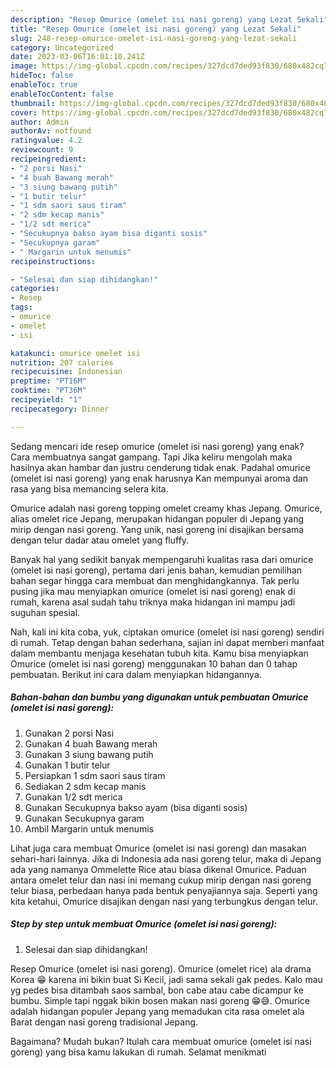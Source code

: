 ```yaml
---
description: "Resep Omurice (omelet isi nasi goreng) yang Lezat Sekali"
title: "Resep Omurice (omelet isi nasi goreng) yang Lezat Sekali"
slug: 248-resep-omurice-omelet-isi-nasi-goreng-yang-lezat-sekali
category: Uncategorized
date: 2023-03-06T16:01:10.241Z
image: https://img-global.cpcdn.com/recipes/327dcd7ded93f830/680x482cq70/omurice-omelet-isi-nasi-goreng-foto-resep-utama.jpg
hideToc: false
enableToc: true
enableTocContent: false
thumbnail: https://img-global.cpcdn.com/recipes/327dcd7ded93f830/680x482cq70/omurice-omelet-isi-nasi-goreng-foto-resep-utama.jpg
cover: https://img-global.cpcdn.com/recipes/327dcd7ded93f830/680x482cq70/omurice-omelet-isi-nasi-goreng-foto-resep-utama.jpg
author: Admin
authorAv: notfound
ratingvalue: 4.2
reviewcount: 9
recipeingredient:
- "2 porsi Nasi"
- "4 buah Bawang merah"
- "3 siung bawang putih"
- "1 butir telur"
- "1 sdm saori saus tiram"
- "2 sdm kecap manis"
- "1/2 sdt merica"
- "Secukupnya bakso ayam bisa diganti sosis"
- "Secukupnya garam"
- " Margarin untuk menumis"
recipeinstructions:

- "Selesai dan siap dihidangkan!"
categories:
- Resep
tags:
- omurice
- omelet
- isi

katakunci: omurice omelet isi 
nutrition: 207 calories
recipecuisine: Indonesian
preptime: "PT16M"
cooktime: "PT36M"
recipeyield: "1"
recipecategory: Dinner

---
```



Sedang mencari ide resep omurice (omelet isi nasi goreng) yang enak? Cara membuatnya sangat gampang. Tapi Jika keliru mengolah maka hasilnya akan hambar dan justru cenderung tidak enak. Padahal omurice (omelet isi nasi goreng) yang enak harusnya Kan mempunyai aroma dan rasa yang bisa memancing selera kita.


Omurice adalah nasi goreng topping omelet creamy khas Jepang. Omurice, alias omelet rice Jepang, merupakan hidangan populer di Jepang yang mirip dengan nasi goreng. Yang unik, nasi goreng ini disajikan bersama dengan telur dadar atau omelet yang fluffy.

Banyak hal yang sedikit banyak mempengaruhi kualitas rasa dari omurice (omelet isi nasi goreng), pertama dari jenis bahan, kemudian pemilihan bahan segar hingga cara membuat dan menghidangkannya. Tak perlu pusing jika mau menyiapkan omurice (omelet isi nasi goreng) enak di rumah, karena asal sudah tahu triknya maka hidangan ini mampu jadi suguhan spesial.


Nah, kali ini kita coba, yuk, ciptakan omurice (omelet isi nasi goreng) sendiri di rumah. Tetap dengan bahan sederhana, sajian ini dapat memberi manfaat dalam membantu menjaga kesehatan tubuh kita. Kamu bisa menyiapkan Omurice (omelet isi nasi goreng) menggunakan 10 bahan dan 0 tahap pembuatan. Berikut ini cara dalam menyiapkan hidangannya.

<!--inarticleads1-->

##### Bahan-bahan dan bumbu yang digunakan untuk pembuatan Omurice (omelet isi nasi goreng):

1. Gunakan 2 porsi Nasi
1. Gunakan 4 buah Bawang merah
1. Gunakan 3 siung bawang putih
1. Gunakan 1 butir telur
1. Persiapkan 1 sdm saori saus tiram
1. Sediakan 2 sdm kecap manis
1. Gunakan 1/2 sdt merica
1. Gunakan Secukupnya bakso ayam (bisa diganti sosis)
1. Gunakan Secukupnya garam
1. Ambil  Margarin untuk menumis


Lihat juga cara membuat Omurice (omelet isi nasi goreng) dan masakan sehari-hari lainnya. Jika di Indonesia ada nasi goreng telur, maka di Jepang ada yang namanya Ommelette Rice atau biasa dikenal Omurice. Paduan antara omelet telur dan nasi ini memang cukup mirip dengan nasi goreng telur biasa, perbedaan hanya pada bentuk penyajiannya saja. Seperti yang kita ketahui, Omurice disajikan dengan nasi yang terbungkus dengan telur. 

<!--inarticleads2-->

##### Step by step untuk membuat Omurice (omelet isi nasi goreng):


1. Selesai dan siap dihidangkan!

Resep Omurice (omelet isi nasi goreng). Omurice (omelet rice) ala drama Korea 😁 karena ini bikin buat Si Kecil, jadi sama sekali gak pedes. Kalo mau yg pedes bisa ditambah saos sambal, bon cabe atau cabe dicampur ke bumbu. Simple tapi nggak bikin bosen makan nasi goreng 😁😅. Omurice adalah hidangan populer Jepang yang memadukan cita rasa omelet ala Barat dengan nasi goreng tradisional Jepang. 

Bagaimana? Mudah bukan? Itulah cara membuat omurice (omelet isi nasi goreng) yang bisa kamu lakukan di rumah. Selamat menikmati
